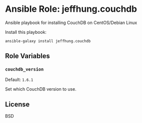 # Ansible Role: jeffhung.couchdb

Ansible playbook for installing CouchDB on CentOS/Debian Linux

Install this playbook:

	ansible-galaxy install jeffhung.couchdb


## Role Variables

### `couchdb_version`

Default: `1.6.1`

Set which CouchDB version to use.


## License

BSD

